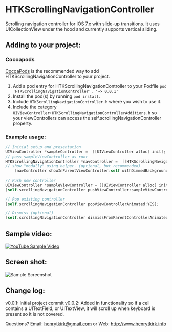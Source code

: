 HTKScrollingNavigationController
======================

Scrolling navigation controller for iOS 7.x with slide-up transitions. It uses UICollectionView under the hood and currently supports vertical sliding.

## Adding to your project:
### Cocoapods

[CocoaPods](http://cocoapods.org) is the recommended way to add HTKScrollingNavigationController to your project.

1. Add a pod entry for HTKScrollingNavigationController to your Podfile `pod 'HTKScrollingNavigationController', '~> 0.0.1'`
2. Install the pod(s) by running `pod install`.
3. Include `HTKScrollingNavigationController.h` where you wish to use it.
4. Include the category `UIViewController+HTKScrollingNavigationControllerAdditions.h` so your viewControllers can access the self.scrollingNavigationController property.

### Example usage:

```Objective-C
// Initial setup and presentation
UIViewController *sampleController =  [[UIViewController alloc] init];
// pass sampleViewController as root
HTKScrollingNavigationController *navController =  [[HTKScrollingNavigationController alloc] initWithRootViewController:sampleController];
// show "modally" using helper. (optional, but recommended)
    [navController showInParentViewController:self withDimmedBackground:YES];
    
// Push new controller
UIViewController *sampleViewController = [[UIViewController alloc] init];
[self.scrollingNavigationController pushViewController:sampleViewController animated:YES];

// Pop existing controller
[self.scrollingNavigationController popViewControllerAnimated:YES];

// Dismiss (optional)
[self.scrollingNavigationController dismissFromParentControllerAnimated:YES];
```

## Sample video:

[![YouTube Sample Video](http://img.youtube.com/vi/SplhvitXf88/0.jpg)](http://www.youtube.com/watch?v=SplhvitXf88)

## Screen shot:

![Sample Screenshot](http://htk-github.s3.amazonaws.com/HTKScrollingNavigationController_SS1.png)

## Change log:
v0.0.1: Initial project commit
v0.0.2: Added in functionality so if a cell contains a UITextField, or UITextView, it will scroll up when keyboard is present so it is not covered.

Questions? Email: henrytkirk@gmail.com or Web: http://www.henrytkirk.info